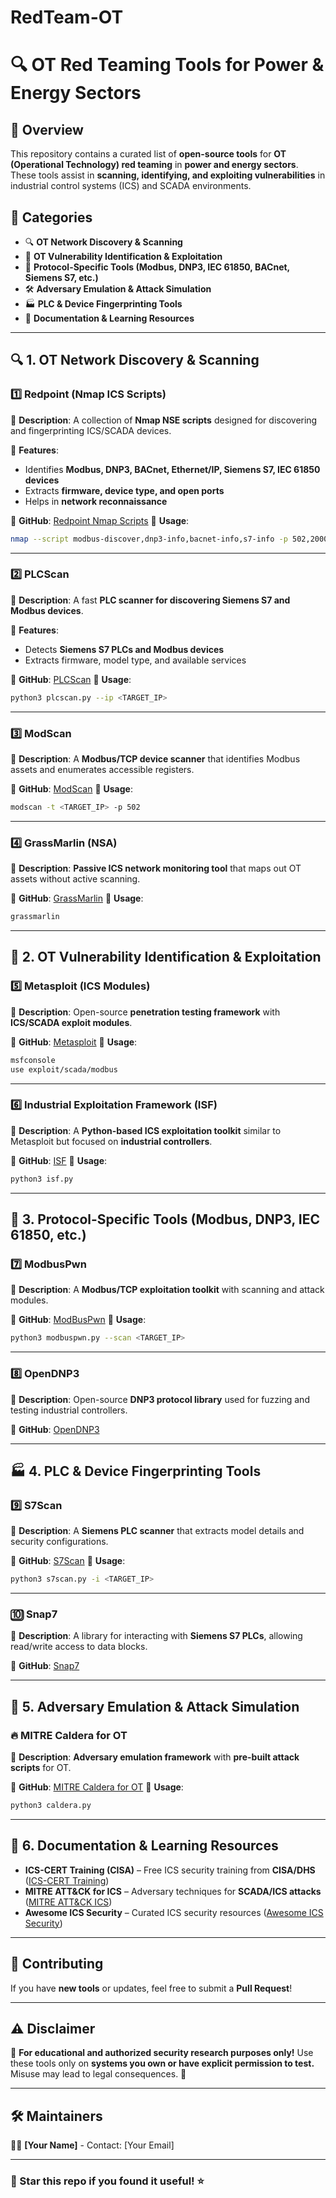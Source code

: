 # RedTeam-OT
# 🔍 OT Red Teaming Tools for Power & Energy Sectors

## 🚀 Overview
This repository contains a curated list of **open-source tools** for **OT (Operational Technology) red teaming** in **power and energy sectors**. These tools assist in **scanning, identifying, and exploiting vulnerabilities** in industrial control systems (ICS) and SCADA environments. 

## 📌 Categories
- 🔍 **OT Network Discovery & Scanning**
- 🎯 **OT Vulnerability Identification & Exploitation**
- 📡 **Protocol-Specific Tools (Modbus, DNP3, IEC 61850, BACnet, Siemens S7, etc.)**
- 🛠 **Adversary Emulation & Attack Simulation**
- 🏭 **PLC & Device Fingerprinting Tools**
- 📖 **Documentation & Learning Resources**

---

## 🔍 1. OT Network Discovery & Scanning

### 1️⃣ **Redpoint (Nmap ICS Scripts)**
📌 **Description**: A collection of **Nmap NSE scripts** designed for discovering and fingerprinting ICS/SCADA devices.

📌 **Features**:
- Identifies **Modbus, DNP3, BACnet, Ethernet/IP, Siemens S7, IEC 61850 devices**
- Extracts **firmware, device type, and open ports**
- Helps in **network reconnaissance**

📌 **GitHub**: [Redpoint Nmap Scripts](https://github.com/digitalbond/Redpoint)
📌 **Usage**:
```bash
nmap --script modbus-discover,dnp3-info,bacnet-info,s7-info -p 502,20000,47808,102 <TARGET_IP>
```

---

### 2️⃣ **PLCScan**
📌 **Description**: A fast **PLC scanner for discovering Siemens S7 and Modbus devices**.

📌 **Features**:
- Detects **Siemens S7 PLCs and Modbus devices**
- Extracts firmware, model type, and available services

📌 **GitHub**: [PLCScan](https://github.com/Faxm0dem/PLCscan)
📌 **Usage**:
```bash
python3 plcscan.py --ip <TARGET_IP>
```

---

### 3️⃣ **ModScan**
📌 **Description**: A **Modbus/TCP device scanner** that identifies Modbus assets and enumerates accessible registers.

📌 **GitHub**: [ModScan](https://github.com/moki-ics/modscan)
📌 **Usage**:
```bash
modscan -t <TARGET_IP> -p 502
```

---

### 4️⃣ **GrassMarlin (NSA)**
📌 **Description**: **Passive ICS network monitoring tool** that maps out OT assets without active scanning.

📌 **GitHub**: [GrassMarlin](https://github.com/nsacyber/GRASSMARLIN)
📌 **Usage**:
```bash
grassmarlin
```

---

## 🎯 2. OT Vulnerability Identification & Exploitation

### 5️⃣ **Metasploit (ICS Modules)**
📌 **Description**: Open-source **penetration testing framework** with **ICS/SCADA exploit modules**.

📌 **GitHub**: [Metasploit](https://github.com/rapid7/metasploit-framework)
📌 **Usage**:
```bash
msfconsole
use exploit/scada/modbus
```

---

### 6️⃣ **Industrial Exploitation Framework (ISF)**
📌 **Description**: A **Python-based ICS exploitation toolkit** similar to Metasploit but focused on **industrial controllers**.

📌 **GitHub**: [ISF](https://github.com/dark-lbp/isf)
📌 **Usage**:
```bash
python3 isf.py
```

---

## 📡 3. Protocol-Specific Tools (Modbus, DNP3, IEC 61850, etc.)

### 7️⃣ **ModbusPwn**
📌 **Description**: A **Modbus/TCP exploitation toolkit** with scanning and attack modules.

📌 **GitHub**: [ModBusPwn](https://github.com/InfoSec-DB/ModBusPwn)
📌 **Usage**:
```bash
python3 modbuspwn.py --scan <TARGET_IP>
```

---

### 8️⃣ **OpenDNP3**
📌 **Description**: Open-source **DNP3 protocol library** used for fuzzing and testing industrial controllers.

📌 **GitHub**: [OpenDNP3](https://github.com/dnp3/opendnp3)

---

## 🏭 4. PLC & Device Fingerprinting Tools

### 9️⃣ **S7Scan**
📌 **Description**: A **Siemens PLC scanner** that extracts model details and security configurations.

📌 **GitHub**: [S7Scan](https://github.com/SCADAStrangelove)
📌 **Usage**:
```bash
python3 s7scan.py -i <TARGET_IP>
```

---

### 🔟 **Snap7**
📌 **Description**: A library for interacting with **Siemens S7 PLCs**, allowing read/write access to data blocks.

📌 **GitHub**: [Snap7](https://sourceforge.net/projects/snap7)

---

## 🔗 5. Adversary Emulation & Attack Simulation

### 🔥 **MITRE Caldera for OT**
📌 **Description**: **Adversary emulation framework** with **pre-built attack scripts** for OT.

📌 **GitHub**: [MITRE Caldera for OT](https://github.com/mitre/caldera-ot)
📌 **Usage**:
```bash
python3 caldera.py
```

---

## 📖 6. Documentation & Learning Resources

- **ICS-CERT Training (CISA)** – Free ICS security training from **CISA/DHS** ([ICS-CERT Training](https://ics-cert.us-cert.gov/Training))
- **MITRE ATT&CK for ICS** – Adversary techniques for **SCADA/ICS attacks** ([MITRE ATT&CK ICS](https://attack.mitre.org/matrices/ics/))
- **Awesome ICS Security** – Curated ICS security resources ([Awesome ICS Security](https://github.com/ITI/awesome-ics-security))

---

## 🚀 Contributing
If you have **new tools** or updates, feel free to submit a **Pull Request**! 

---

## ⚠️ Disclaimer
🚨 **For educational and authorized security research purposes only!** Use these tools only on **systems you own or have explicit permission to test.** Misuse may lead to legal consequences. 🚨

---

## 🛠 Maintainers
👨‍💻 **[Your Name]** - Contact: [Your Email]

---

### 🌟 Star this repo if you found it useful! ⭐
